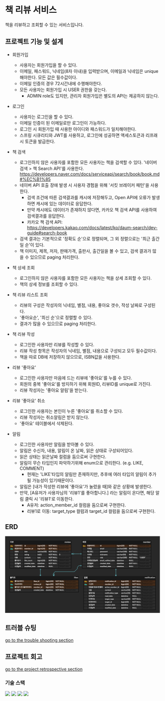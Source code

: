 # 책 리뷰 서비스

책을 리뷰하고 조회할 수 있는 서비스입니다.

## 프로젝트 기능 및 설계
- 회원가입
    - 사용자는 회원가입을 할 수 있다.
    - 이메일, 패스워드, 닉네임(8자 이내)을 입력받으며, 이메일과 닉네임은 unique 해야한다. 모든 값은 필수값이다.
    - 이메일 인증의 경우 72시간내에 수행해야한다.
    - 모든 사용자는 회원가입 시 USER 권한을 갖는다.
        - ADMIN role도 있지만, 관리자 회원가입은 별도의 API는 제공하지 않는다.

- 로그인
    - 사용자는 로그인을 할 수 있다.
    - 이메일 인증이 된 이메일로만 로그인이 가능하다.
    - 로그인 시 회원가입 때 사용한 아이디와 패스워드가 일치해야한다.
    - 스프링 시큐리티와 JWT를 사용하고, 로그인에 성공하면 액세스토큰과 리프래시 토큰을 발급한다.

- 책 검색
    - 로그인하지 않은 사용자를 포함한 모든 사용자는 책을 검색할 수 있다. '네이버 검색 > 책 Search API'를 사용한다. https://developers.naver.com/docs/serviceapi/search/book/book.md#%EC%B1%85
    - 네이버 API 호출 장애 발생 시 사용자 경험을 위해 '서킷 브레이커 패턴'을 사용한다.
      - 검색 조건에 따른 검색결과를 캐시에 저장해두고, Open API에 오류가 발생하면 캐시에 있는 데이터로 응답한다.
      - 만약 캐시에도 데이터가 존재하지 않다면, 카카오 책 검색 API를 사용하여 검색결과를 응답한다.
      - 카카오 책 검색 API: https://developers.kakao.com/docs/latest/ko/daum-search/dev-guide#search-book
    - 검색 결과는 기본적으로 '정확도 순'으로 정렬되며, 그 외 정렬으로는 '최근 출간일 순'이 있다.
    - 책 이미지, 제목, 저자, 판매가격, 출판사, 출간일을 볼 수 있고, 검색 결과가 많을 수 있으므로 paging 처리한다.

- 책 상세 조회
    - 로그인하지 않은 사용자를 포함한 모든 사용자는 책을 상세 조회할 수 있다.
    - 책의 상세 정보를 조회할 수 있다.

- 책 리뷰 리스트 조회
    - 리뷰의 구성은 작성자의 닉네임, 별점, 내용, 좋아요 갯수, 작성 날짜로 구성된다.
    - '좋아요순', '최신 순'으로 정렬할 수 있다.
    - 결과가 많을 수 있으므로 paging 처리한다.

- 책 리뷰 작성
    - 로그인한 사용자만 리뷰를 작성할 수 있다.
    - 리뷰 작성 항목은 작성자의 닉네임, 별점, 내용으로 구성되고 모두 필수값이다.
    - 책을 따로 DB에 저장하지 않으므로, ISBN값을 사용한다.

- 리뷰 '좋아요'
    - 로그인한 사용자만 마음에 드는 리뷰에 '좋아요'를 누를 수 있다.
    - 회원의 중복 '좋아요'를 방지하기 위해 회원ID, 리뷰ID를 unique로 가진다.
    - 리뷰 작성자는 '좋아요 알림'을 받는다.

- 리뷰 '좋아요' 취소
    - 로그인한 사용자는 본인이 누른 '좋아요'를 취소할 수 있다.
    - 리뷰 작성자는 취소알림은 받지 않는다.
    - '좋아요' 테이블에서 삭제된다.

- 알림
    - 로그인한 사용자만 알림을 받아볼 수 있다.
    - 알림은 수신자, 내용, 알림이 온 날짜, 읽은 상태로 구성되어있다.
    - 읽은 상태는 읽은날짜 컬럼을 둠으로써 구현한다.
    - 알림이 무슨 타입인지 파악하기위해 enum으로 관리한다. (e.g. LIKE, COMMENT)
        - 현재는 'LIKE'타입의 알림만 존재하지만, 추후에 여러 타입의 알림이 추가될 가능성이 있기때문이다.
    - 알림은 [내가 작성한 리뷰에 '좋아요'가 눌렸을 때]와 같은 상황에 발생한다.
    - 만약, [A유저가 사용자님의 '리뷰1'를 좋아합니다.] 라는 알림이 온다면, 해당 알림 클릭 시 '리뷰1'로 이동한다.
        - A유저: action_member_id 컬럼을 둠으로써 구현한다.
        - 리뷰1로 이동: target_type 컬럼과 target_id 컬럼을 둠으로써 구현한다.

## ERD
![ERD](doc/img/erd.png) 

## 트러블 슈팅
[go to the trouble shooting section](doc/TROUBLE_SHOOTING.md)

## 프로젝트 회고
[go to the project retrospective section](doc/PROJECT_RETRO.md)

### 기술 스택
<div>
    <img src="https://img.shields.io/badge/java-007396?style=for-the-badge&logo=java&logoColor=white"> 
    <img src="https://img.shields.io/badge/spring-6DB33F?style=for-the-badge&logo=spring&logoColor=white"> 
    <img src="https://img.shields.io/badge/mysql-4479A1?style=for-the-badge&logo=mysql&logoColor=white"> 
    <img src="https://img.shields.io/badge/git-F05032?style=for-the-badge&logo=git&logoColor=white">
</div>

